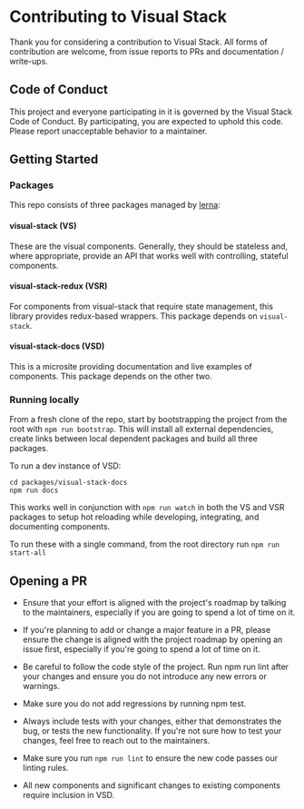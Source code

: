 # Contributing to Visual Stack

Thank you for considering a contribution to Visual Stack. All forms of contribution are welcome, from issue reports to PRs and documentation / write-ups.

## Code of Conduct

This project and everyone participating in it is governed by the Visual Stack Code of Conduct. By participating, you are expected to uphold this code. Please report unacceptable behavior to a maintainer.

## Getting Started

### Packages

This repo consists of three packages managed by [lerna](https://lernajs.io/):

#### visual-stack (VS)

These are the visual components. Generally, they should be stateless and, where appropriate, provide an API that works
well with controlling, stateful components.

#### visual-stack-redux (VSR)

For components from visual-stack that require state management, this library provides redux-based wrappers. This package depends on `visual-stack`.

#### visual-stack-docs (VSD)

This is a microsite providing documentation and live examples of components. This package depends on the other two.

### Running locally

From a fresh clone of the repo, start by bootstrapping the project from the root with `npm run bootstrap`. This will install all external dependencies, create links between local dependent packages and build all three packages.

To run a dev instance of VSD:
```
cd packages/visual-stack-docs
npm run docs
```

This works well in conjunction with `npm run watch` in both the VS and VSR packages to setup hot reloading while developing, integrating, and documenting components.

To run these with a single command, from the root directory run `npm run start-all`

## Opening a PR

* Ensure that your effort is aligned with the project's roadmap by talking to the maintainers, especially if you are going to spend a lot of time on it.

* If you're planning to add or change a major feature in a PR, please ensure the change is aligned with the project roadmap by opening an issue first, especially if you're going to spend a lot of time on it.

* Be careful to follow the code style of the project. Run npm run lint after your changes and ensure you do not introduce any new errors or warnings.

* Make sure you do not add regressions by running npm test.

* Always include tests with your changes, either that demonstrates the bug, or tests the new functionality. If you're not sure how to test your changes, feel free to reach out to the maintainers.

* Make sure you run `npm run lint` to ensure the new code passes our linting rules.

* All new components and significant changes to existing components require inclusion in VSD.

